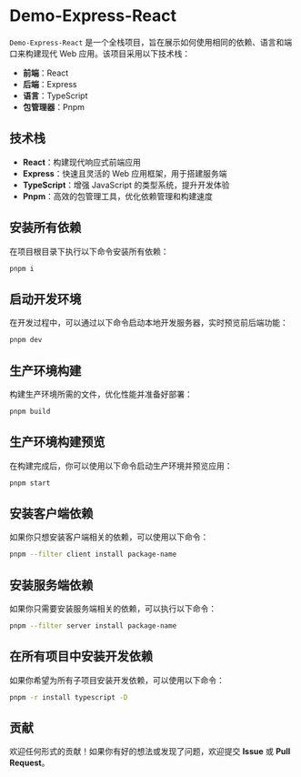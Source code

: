 # Demo-Express-React

`Demo-Express-React` 是一个全栈项目，旨在展示如何使用相同的依赖、语言和端口来构建现代 Web 应用。该项目采用以下技术栈：

- **前端**：React
- **后端**：Express
- **语言**：TypeScript
- **包管理器**：Pnpm

## 技术栈

- **React**：构建现代响应式前端应用
- **Express**：快速且灵活的 Web 应用框架，用于搭建服务端
- **TypeScript**：增强 JavaScript 的类型系统，提升开发体验
- **Pnpm**：高效的包管理工具，优化依赖管理和构建速度

## 安装所有依赖

在项目根目录下执行以下命令安装所有依赖：

```sh
pnpm i
```

## 启动开发环境

在开发过程中，可以通过以下命令启动本地开发服务器，实时预览前后端功能：

```sh
pnpm dev
```

## 生产环境构建

构建生产环境所需的文件，优化性能并准备好部署：

```sh
pnpm build
```

## 生产环境构建预览

在构建完成后，你可以使用以下命令启动生产环境并预览应用：

```sh
pnpm start
```

## 安装客户端依赖

如果你只想安装客户端相关的依赖，可以使用以下命令：

```sh
pnpm --filter client install package-name
```

## 安装服务端依赖

如果你只需要安装服务端相关的依赖，可以执行以下命令：

```sh
pnpm --filter server install package-name
```

## 在所有项目中安装开发依赖

如果你希望为所有子项目安装开发依赖，可以使用以下命令：

```sh
pnpm -r install typescript -D
```

## 贡献

欢迎任何形式的贡献！如果你有好的想法或发现了问题，欢迎提交 **Issue** 或 **Pull Request**。